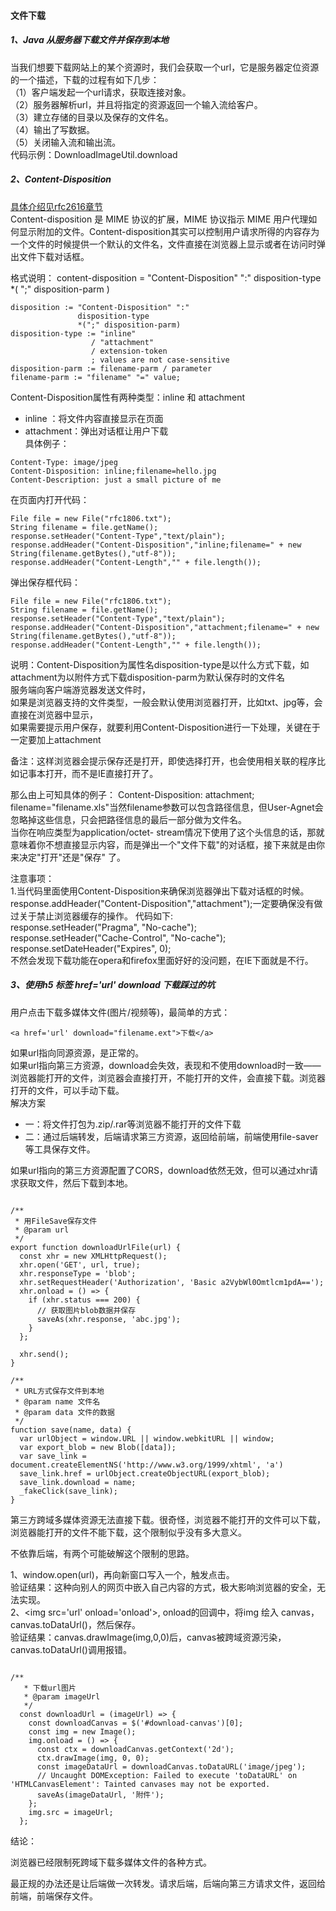 #### 文件下载
##### 1、Java 从服务器下载文件并保存到本地
当我们想要下载网站上的某个资源时，我们会获取一个url，它是服务器定位资源的一个描述，下载的过程有如下几步：   
（1）客户端发起一个url请求，获取连接对象。   
（2）服务器解析url，并且将指定的资源返回一个输入流给客户。   
（3）建立存储的目录以及保存的文件名。  
（4）输出了写数据。  
（5）关闭输入流和输出流。  
 代码示例：DownloadImageUtil.download

##### 2、Content-Disposition
[具体介绍见rfc2616章节](http://www.rfc-editor.org/rfc/rfc2616.pdf)   
Content-disposition 是 MIME 协议的扩展，MIME 协议指示 MIME 用户代理如何显示附加的文件。Content-disposition其实可以控制用户请求所得的内容存为一个文件的时候提供一个默认的文件名，文件直接在浏览器上显示或者在访问时弹出文件下载对话框。

格式说明： content-disposition = "Content-Disposition" ":" disposition-type *( ";" disposition-parm )
````
disposition := "Content-Disposition" ":"  
               disposition-type  
               *(";" disposition-parm)  
disposition-type := "inline"  
                  / "attachment"  
                  / extension-token  
                  ; values are not case-sensitive  
disposition-parm := filename-parm / parameter  
filename-parm := "filename" "=" value; 
````    
Content-Disposition属性有两种类型：inline 和 attachment   
* inline ：将文件内容直接显示在页面 
* attachment：弹出对话框让用户下载   
具体例子： 
```http request
Content-Type: image/jpeg  
Content-Disposition: inline;filename=hello.jpg  
Content-Description: just a small picture of me  
```  
在页面内打开代码：   
```
File file = new File("rfc1806.txt");  
String filename = file.getName();  
response.setHeader("Content-Type","text/plain");  
response.addHeader("Content-Disposition","inline;filename=" + new String(filename.getBytes(),"utf-8"));  
response.addHeader("Content-Length","" + file.length()); 
```
弹出保存框代码：
```
File file = new File("rfc1806.txt");  
String filename = file.getName();  
response.setHeader("Content-Type","text/plain");  
response.addHeader("Content-Disposition","attachment;filename=" + new String(filename.getBytes(),"utf-8"));  
response.addHeader("Content-Length","" + file.length()); 
```

说明：Content-Disposition为属性名disposition-type是以什么方式下载，如attachment为以附件方式下载disposition-parm为默认保存时的文件名   
服务端向客户端游览器发送文件时，   
如果是浏览器支持的文件类型，一般会默认使用浏览器打开，比如txt、jpg等，会直接在浏览器中显示，   
如果需要提示用户保存，就要利用Content-Disposition进行一下处理，关键在于一定要加上attachment   

备注：这样浏览器会提示保存还是打开，即使选择打开，也会使用相关联的程序比如记事本打开，而不是IE直接打开了。  

那么由上可知具体的例子： Content-Disposition: attachment; filename="filename.xls"当然filename参数可以包含路径信息，但User-Agnet会忽略掉这些信息，只会把路径信息的最后一部分做为文件名。  
当你在响应类型为application/octet- stream情况下使用了这个头信息的话，那就意味着你不想直接显示内容，而是弹出一个"文件下载"的对话框，接下来就是由你来决定"打开"还是"保存" 了。  

注意事项：  
1.当代码里面使用Content-Disposition来确保浏览器弹出下载对话框的时候。 response.addHeader("Content-Disposition","attachment");一定要确保没有做过关于禁止浏览器缓存的操作。
代码如下:  
response.setHeader("Pragma", "No-cache");  
response.setHeader("Cache-Control", "No-cache");  
response.setDateHeader("Expires", 0);  
不然会发现下载功能在opera和firefox里面好好的没问题，在IE下面就是不行。

##### 3、使用h5 标签 href='url' download 下载踩过的坑
用户点击下载多媒体文件(图片/视频等)，最简单的方式：
```
<a href='url' download="filename.ext">下载</a>
```
如果url指向同源资源，是正常的。   
如果url指向第三方资源，download会失效，表现和不使用download时一致——浏览器能打开的文件，浏览器会直接打开，不能打开的文件，会直接下载。浏览器打开的文件，可以手动下载。   
解决方案
* 一：将文件打包为.zip/.rar等浏览器不能打开的文件下载
* 二：通过后端转发，后端请求第三方资源，返回给前端，前端使用file-saver等工具保存文件。

如果url指向的第三方资源配置了CORS，download依然无效，但可以通过xhr请求获取文件，然后下载到本地。   
```ecmascript 6

/**
 * 用FileSave保存文件
 * @param url
 */
export function downloadUrlFile(url) {
  const xhr = new XMLHttpRequest();
  xhr.open('GET', url, true);
  xhr.responseType = 'blob';
  xhr.setRequestHeader('Authorization', 'Basic a2VybWl0Omtlcm1pdA==');
  xhr.onload = () => {
    if (xhr.status === 200) {
      // 获取图片blob数据并保存
      saveAs(xhr.response, 'abc.jpg');
    }
  };
 
  xhr.send();
}
 
/**
 * URL方式保存文件到本地
 * @param name 文件名
 * @param data 文件的数据
 */
function save(name, data) {
  var urlObject = window.URL || window.webkitURL || window;
  var export_blob = new Blob([data]);
  var save_link = document.createElementNS('http://www.w3.org/1999/xhtml', 'a')
  save_link.href = urlObject.createObjectURL(export_blob);
  save_link.download = name;
  _fakeClick(save_link);
}
```  

第三方跨域多媒体资源无法直接下载。很奇怪，浏览器不能打开的文件可以下载，浏览器能打开的文件不能下载，这个限制似乎没有多大意义。

不依靠后端，有两个可能破解这个限制的思路。

1、window.open(url)，再向新窗口写入一个<a href='url' downlad></a>，触发点击。  
验证结果：这种向别人的网页中嵌入自己内容的方式，极大影响浏览器的安全，无法实现。  
2、<img src='url'  οnlοad='onload'>, onload的回调中，将img 绘入 canvas，canvas.toDataUrl()，然后保存。  
验证结果：canvas.drawImage(img,0,0)后，canvas被跨域资源污染，canvas.toDataUrl()调用报错。
```ecmascript 6

/**
   * 下载url图片
   * @param imageUrl
   */
  const downloadUrl = (imageUrl) => {
    const downloadCanvas = $('#download-canvas')[0];
    const img = new Image();
    img.onload = () => {
      const ctx = downloadCanvas.getContext('2d');
      ctx.drawImage(img, 0, 0);
      const imageDataUrl = downloadCanvas.toDataURL('image/jpeg'); 
      // Uncaught DOMException: Failed to execute 'toDataURL' on 'HTMLCanvasElement': Tainted canvases may not be exported.
      saveAs(imageDataUrl, '附件');
    };
    img.src = imageUrl;
  };
```
结论：

浏览器已经限制死跨域下载多媒体文件的各种方式。

最正规的办法还是让后端做一次转发。请求后端，后端向第三方请求文件，返回给前端，前端保存文件。  

   

